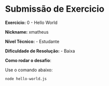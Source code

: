 # Submissão de Exercicio

**Exercicio:** 0 - Hello World

**Nickname:** xmatheus

**Nível Técnico:** - Estudante

**Dificuldade de Resolução:** - Baixa

**Como rodar o desafio**:

Use o comando abaixo:

```bash
node hello-world.js
```
